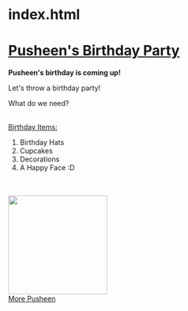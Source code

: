 # index.html
<!DOCTYPE html>
<html>
<head>
<title>Page Title</title>
<link href="StyleSheet.css" rel="stylesheet">
<link href="https://fonts.googleapis.com/css2?family=Montserrat:wght@300&display=swap" rel="stylesheet">



</head>
<body>


<h1><strong><u>Pusheen's Birthday Party</u></strong></h1>
<p><strong>Pusheen's birthday is coming up!</strong></p>
<p>Let's throw a birthday party!</p>
<p>What do we need?</p>
<br>
<p2><u>Birthday Items:</u></p2>

<div>
<ol>
	<li>Birthday Hats</li>
    <li>Cupcakes</li>
    <li>Decorations</li>
    <li>A Happy Face :D</li>
</ol>
<br><br>

</div>



<img src = "https://encrypted-tbn0.gstatic.com/images?q=tbn%3AANd9GcTp8UZM_hUzTdltykg3ZFdMTnHg-FzDN_7-KV_tLV8g7vuyv61X&usqp=CAU" width = "200px">
<br>
<a href = "https://pusheen.com/"> More Pusheen </a>



</body>
</html>

